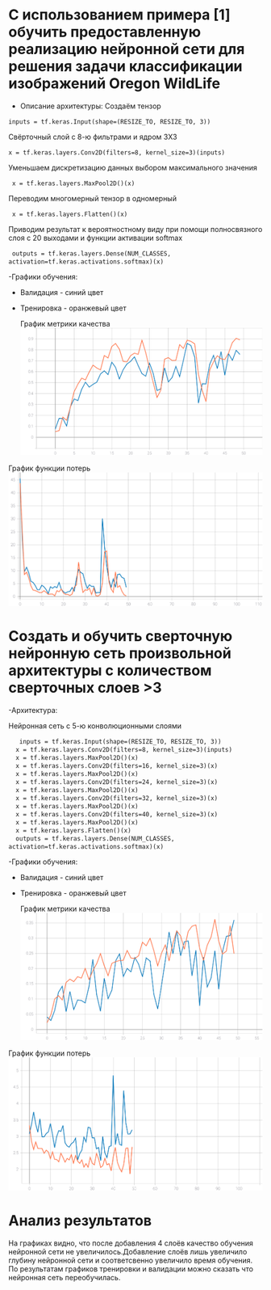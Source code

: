 # С использованием примера [1] обучить предоставленную реализацию нейронной сети для решения задачи классификации изображений Oregon WildLife



- Описание архитектуры:
  Создаём тензор
```
inputs = tf.keras.Input(shape=(RESIZE_TO, RESIZE_TO, 3))
```
Свёрточный слой с 8-ю фильтрами и ядром 3X3

```
x = tf.keras.layers.Conv2D(filters=8, kernel_size=3)(inputs)
```

Уменьшаем дискретизацию данных выбором максимального значения
```
 x = tf.keras.layers.MaxPool2D()(x)
```

Переводим многомерный тензор в одномерный
```
 x = tf.keras.layers.Flatten()(x)
```

Приводим результат к вероятностному виду при помощи полносвязного слоя с 20 выходами и функции активации softmax
```
 outputs = tf.keras.layers.Dense(NUM_CLASSES, activation=tf.keras.activations.softmax)(x)
```

-Графики обучения:
 - Валидация - синий цвет
 - Тренировка - оранжевый цвет
   
   График метрики качества
  ![SVG example](./epoch_categorical_accuracy.svg)
  
  График функции потерь
  ![SVG example](./epoch_loss.svg)


# Создать и обучить сверточную нейронную сеть произвольной архитектуры с количеством сверточных слоев >3
-Архитектура:

Нейронная сеть с 5-ю конволюционными слоями
```
   inputs = tf.keras.Input(shape=(RESIZE_TO, RESIZE_TO, 3))
  x = tf.keras.layers.Conv2D(filters=8, kernel_size=3)(inputs)
  x = tf.keras.layers.MaxPool2D()(x)
  x = tf.keras.layers.Conv2D(filters=16, kernel_size=3)(x)
  x = tf.keras.layers.MaxPool2D()(x)
  x = tf.keras.layers.Conv2D(filters=24, kernel_size=3)(x)
  x = tf.keras.layers.MaxPool2D()(x)
  x = tf.keras.layers.Conv2D(filters=32, kernel_size=3)(x)
  x = tf.keras.layers.MaxPool2D()(x)
  x = tf.keras.layers.Conv2D(filters=40, kernel_size=3)(x)
  x = tf.keras.layers.MaxPool2D()(x)
  x = tf.keras.layers.Flatten()(x)
  outputs = tf.keras.layers.Dense(NUM_CLASSES, activation=tf.keras.activations.softmax)(x)
```

-Графики обучения:
 - Валидация - синий цвет
 - Тренировка - оранжевый цвет
   
   График метрики качества
  ![SVG example](./epoch_categorical_accuracy_1.svg)
  
  График функции потерь
  ![SVG example](./epoch_loss_1.svg)

 # Анализ результатов
 На графиках видно, что после добавления 4 слоёв качество обучения нейронной сети не увеличилось.Добавление слоёв лишь увеличило глубину нейронной сети и соответсвенно увеличило время обучения. По результатам графиков тренировки и валидации можно сказать что нейронная сеть переобучилась.
